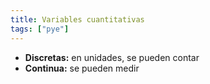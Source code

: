 ```yaml
---
title: Variables cuantitativas
tags: ["pye"]
---
```

- **Discretas:** en unidades, se pueden contar
- **Continua:** se pueden medir
